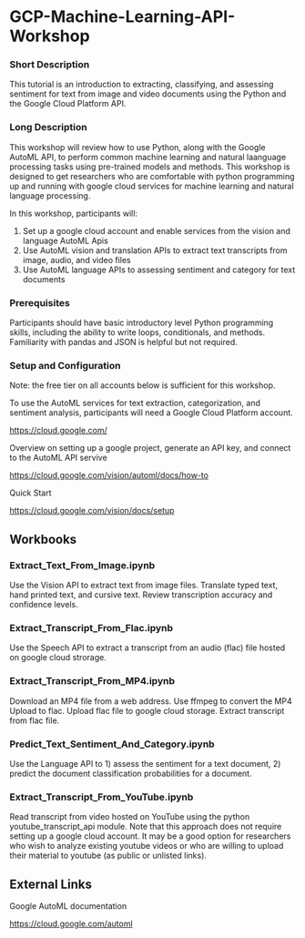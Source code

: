 # GCP-Machine-Learning-API-Workshop

### Short Description
This tutorial is an introduction to extracting, classifying, and assessing sentiment for text from image and video documents using the Python and the Google Cloud Platform API.

### Long Description
This workshop will review how to use Python, along with the Google AutoML API, to perform common machine learning and natural laanguage processing tasks using pre-trained models and methods. This workshop is designed to get researchers who are comfortable with python programming up and running with google cloud services for machine learning and natural language processing. 

In this workshop, participants will:

1) Set up a google cloud account and enable services from the vision and language AutoML Apis
2) Use AutoML vision and translation APIs to extract text transcripts from image, audio, and video files
3) Use AutoML language APIs to assessing sentiment and category for text documents

### Prerequisites

Participants should have basic introductory level Python programming skills, including the ability to write loops, conditionals, and methods. Familiarity with pandas and JSON is helpful but not required. 

### Setup and Configuration

Note: the free tier on all accounts below is sufficient for this workshop. 

To use the AutoML services for text extraction, categorization, and sentiment analysis, participants will need a Google Cloud Platform account. 

https://cloud.google.com/

Overview on setting up a google project, generate an API key, and connect to the AutoML API servive

https://cloud.google.com/vision/automl/docs/how-to

Quick Start

https://cloud.google.com/vision/docs/setup


## Workbooks

### Extract_Text_From_Image.ipynb

Use the Vision API to extract text from image files. Translate typed text, hand printed text, and cursive text. Review transcription accuracy and confidence levels. 

### Extract_Transcript_From_Flac.ipynb

Use the Speech API to extract a transcript from an audio (flac) file hosted on google cloud strorage. 

### Extract_Transcript_From_MP4.ipynb

Download an MP4 file from a web address. Use ffmpeg to convert the MP4 Upload to flac. Upload flac file to google cloud storage. Extract transcript from flac file. 

### Predict_Text_Sentiment_And_Category.ipynb

Use the Language API to 1) assess the sentiment for a text document, 2) predict the document classification probabilities for a document. 

### Extract_Transcript_From_YouTube.ipynb

Read transcript from video hosted on YouTube using the python youtube_transcript_api module. Note that this approach does not require setting up a google cloud account. It may be a good option for researchers who wish to analyze existing youtube videos or who are willing to upload their material to youtube (as public or unlisted links). 

## External Links

Google AutoML documentation

https://cloud.google.com/automl


